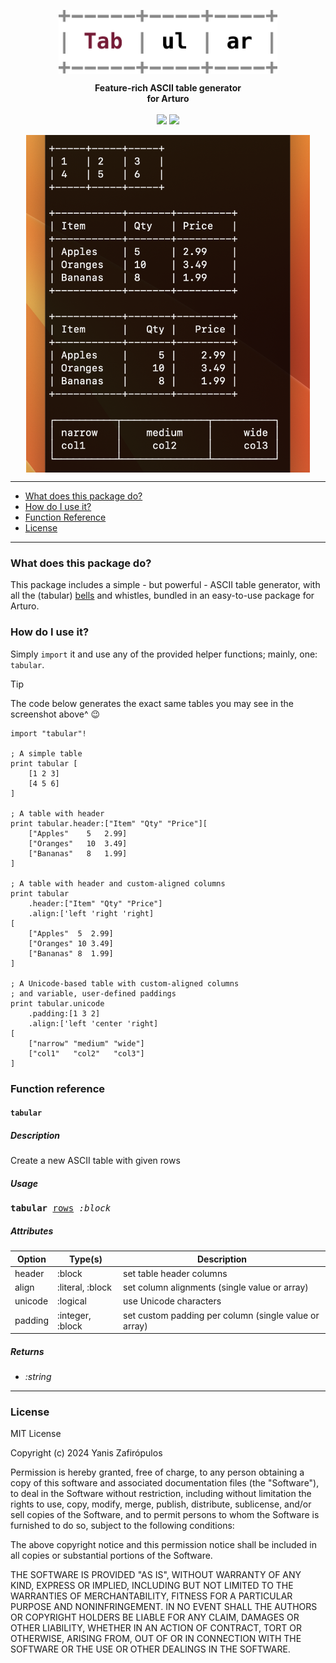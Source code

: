 
<p align="center"><img align="center" width="350" src="https://raw.githubusercontent.com/drkameleon/tabular.art/main/logo.png"/></p>
<p align="center">
  <b>Feature-rich ASCII table generator<br>for Arturo</b>
  <br><br>
  <img src="https://img.shields.io/github/license/arturo-lang/grafito?style=for-the-badge">
  <img src="https://img.shields.io/badge/language-Arturo-orange.svg?style=for-the-badge">

</p>

<p align="center"><img width="90%" align="center" src="https://raw.githubusercontent.com/drkameleon/tabular.art/main/screenshot.png"/></p>

--- 
 
<!--ts-->

* [What does this package do?](#what-does-this-package-do)
* [How do I use it?](#how-do-i-use-it)
* [Function Reference](#function-reference)
* [License](#license)   

<!--te-->
 
---

### What does this package do?

This package includes a simple - but powerful - ASCII table generator, with all the (tabular) [bells](https://www.youtube.com/watch?v=BfWJqKIxyGc) and whistles, bundled in an easy-to-use package for Arturo.

### How do I use it?

Simply `import` it and use any of the provided helper functions; mainly, one: `tabular`.

> [!TIP]
> The code below generates the exact same tables 
> you may see in the screenshot above^ :wink:

```red
import "tabular"!

; A simple table
print tabular [
    [1 2 3]
    [4 5 6]
]

; A table with header
print tabular.header:["Item" "Qty" "Price"][
    ["Apples"    5   2.99]
    ["Oranges"   10  3.49]
    ["Bananas"   8   1.99]
]

; A table with header and custom-aligned columns
print tabular
    .header:["Item" "Qty" "Price"] 
    .align:['left 'right 'right]
[
    ["Apples"  5  2.99]
    ["Oranges" 10 3.49]
    ["Bananas" 8  1.99]
]

; A Unicode-based table with custom-aligned columns
; and variable, user-defined paddings
print tabular.unicode
    .padding:[1 3 2]
    .align:['left 'center 'right] 
[
    ["narrow" "medium" "wide"]
    ["col1"   "col2"   "col3"]
]
```

### Function reference

#### `tabular`

##### Description

Create a new ASCII table with given rows

##### Usage

<pre>
<b>tabular</b> <ins>rows</ins> <i>:block</i>
</pre>

##### Attributes

| Option | Type(s) | Description |
|----|----|----|
| header | :block | set table header columns |
| align | :literal, :block | set column alignments (single value or array) |
| unicode | :logical | use Unicode characters |
| padding | :integer, :block | set custom padding per column (single value or array) |

##### Returns

- *:string*

<hr/>

### License

MIT License

Copyright (c) 2024 Yanis Zafirópulos

Permission is hereby granted, free of charge, to any person obtaining a copy
of this software and associated documentation files (the "Software"), to deal
in the Software without restriction, including without limitation the rights
to use, copy, modify, merge, publish, distribute, sublicense, and/or sell
copies of the Software, and to permit persons to whom the Software is
furnished to do so, subject to the following conditions:

The above copyright notice and this permission notice shall be included in all
copies or substantial portions of the Software.

THE SOFTWARE IS PROVIDED "AS IS", WITHOUT WARRANTY OF ANY KIND, EXPRESS OR
IMPLIED, INCLUDING BUT NOT LIMITED TO THE WARRANTIES OF MERCHANTABILITY,
FITNESS FOR A PARTICULAR PURPOSE AND NONINFRINGEMENT. IN NO EVENT SHALL THE
AUTHORS OR COPYRIGHT HOLDERS BE LIABLE FOR ANY CLAIM, DAMAGES OR OTHER
LIABILITY, WHETHER IN AN ACTION OF CONTRACT, TORT OR OTHERWISE, ARISING FROM,
OUT OF OR IN CONNECTION WITH THE SOFTWARE OR THE USE OR OTHER DEALINGS IN THE
SOFTWARE.
